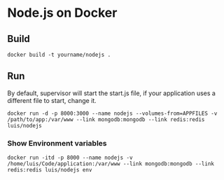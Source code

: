 # Node.js on Docker

## Build

	docker build -t yourname/nodejs .

## Run
By default, supervisor will start the start.js file, if your application uses a different file to start, change it.

	docker run -d -p 8000:3000 --name nodejs --volumes-from=APPFILES -v /path/to/app:/var/www --link mongodb:mongodb --link redis:redis luis/nodejs

### Show Environment variables

	docker run -itd -p 8000 --name nodejs -v /home/luis/Code/application:/var/www --link mongodb:mongodb --link redis:redis luis/nodejs env
